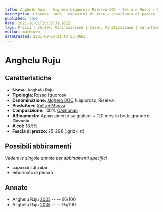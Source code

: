 ```yaml
---
title: Anghelu Ruju – Alghero Liquoroso Riserva DOC – Sella e Mosca – Sardegna (IT) – 25-29€ – 5★
description: Cannonau 100% | Papassini di saba – Erborinato di pecora
published: true
date: 2021-10-01T20:00:31.651Z
tags: Prezzi | 25-29€, Vinificazione | rosso, Vinificazione | varietale, sardegna, Valutazioni | 5 stelle, liquoroso, cannonau, papassini di saba, erborinato di pecora
editor: markdown
dateCreated: 2021-09-03T21:03:53.486Z
---
```


# Anghelu Ruju

## Caratteristiche
- **Nome:** Anghelu Ruju 
- **Tipologia:** Rosso liquoroso
- **Denominazione:** [Alghero DOC](/denominazioni/Italia/Sardegna/DOC/Alghero) (Liquoroso, Riserva)
- **Produttore:** [Sella e Mosca](/produttori/Italia/Sardegna/Sella-e-Mosca) 
- **Composizione:** 100% [Cannonau](/vitigni/Italia/bacca-nera/cannonau)
- **Affinamento:** Appassimento su graticci + 120 mesi in botte grande di Slavonia 
- **Alcol:** 18.5%
- **Fascia di prezzo:** 25-29€
{.grid-list}



## Possibili abbinamenti
*Vedere le singole annate per abbinamenti specifici*

- papassini di saba
- erborinato di pecora

## Annate
- Anghelu Ruju [2005](vini/Italia/Sardegna/Sella-e-Mosca/Anghelu-Ruju/2005) -- <span class="star-5"></span> -- 95/100
- Anghelu Ruju [2006](vini/Italia/Sardegna/Sella-e-Mosca/Anghelu-Ruju/2006) -- <span class="star-5"></span> -- 95/100


